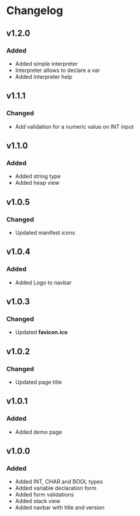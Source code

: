 # Changelog

## v1.2.0

### Added

- Added simple interpreter
- Interpreter allows to declare a var
- Added interpreter help

## v1.1.1

### Changed

- Add validation for a numeric value on INT input 

## v1.1.0

### Added

- Added string type
- Added heap view

## v1.0.5

### Changed

- Updated manifest icons

## v1.0.4

### Added

- Added Logo to navbar

## v1.0.3

### Changed

- Updated **favicon.ico**

## v1.0.2

### Changed

- Updated page title

## v1.0.1

### Added

- Added demo page

## v1.0.0

### Added

- Added INT, CHAR and BOOL types
- Added variable declaration form
- Added form validations
- Added stack view
- Added navbar with title and version